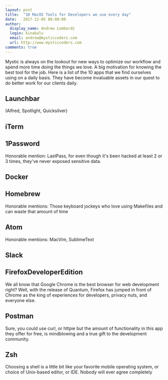 ```yaml
---
layout: post
title:  "10 MacOS Tools for Developers we use every day"
date:   2017-12-05 06:00:00
author:
  display_name: Andrew Lombardi
  login: kinabalu
  email: andrew@mysticcoders.com
  url: http://www.mysticcoders.com
comments: true
---
```


Mystic is always on the lookout for new ways to optimize our workflow and
spend more time doing the things we love. A big motivation for knowing the best
tool for the job. Here is a list of the 10 apps that we find ourselves using
on a daily basis. They have become invaluable assets in our quest to do
better work for our clients daily.

## Launchbar

 (Alfred, Spotlight, Quicksilver)

## iTerm


## 1Password

Honorable mention: LastPass, for even though it's been hacked at least 2 or
3 times, they've never exposed sensitive data.

## Docker

## Homebrew

Honorable mentions: Those keyboard jockeys who love using Makefiles and
can waste that amount of time

## Atom

Honorable mentions: MacVim, SublimeText

## Slack

## FirefoxDeveloperEdition
We all know that Google Chrome is the best browser for web development
right? Well, with the release of Quantum, Firefox has jumped in front of Chrome
as the king of experiences for developers, privacy nuts, and everyone else.

## Postman
Sure, you could use curl, or httpie but the amount of functionality in this
app they offer for free, is mindblowing and a true gift to the development
community.

## Zsh
Choosing a shell is a little bit like your favorite mobile operating system,
or choice of Unix-based editor, or IDE. Nobody will ever agree completely
